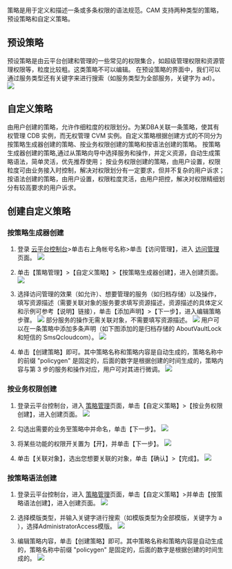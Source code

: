 
策略是用于定义和描述一条或多条权限的语法规范。CAM 支持两种类型的策略，预设策略和自定义策略。
	
## 预设策略
	
预设策略是由云平台创建和管理的一些常见的权限集合，如超级管理权限和资源管理权限等，粒度比较粗。这类策略不可以编辑。
在预设策略的界面中，我们可以通过服务类型还有关键字来进行搜索（如服务类型为全部服务，关键字为 ad）。
![](http://imgcache.tcecqpoc.fsphere.cn/image/mc.qcloudimg.com/static/img/e47f92362e4eaa7474e1c0809eca10f4/image.png)


		
## 自定义策略

由用户创建的策略，允许作细粒度的权限划分。为某DBA关联一条策略，使其有权管理 CDB 实例，而无权管理 CVM 实例。自定义策略根据创建方式的不同分为按策略生成器创建的策略、按业务权限创建的策略和按语法创建的策略。
按策略生成器创建的策略,通过从策略向导中选择服务和操作，并定义资源，自动生成策略语法，简单灵活，优先推荐使用；
按业务权限创建的策略，由用户设置，权限粒度可由业务接入时控制，解决对权限划分有一定要求，但并不复杂的用户诉求；
按语法创建的策略，由用户设置，权限粒度灵活，由用户把控，解决对权限精细划分有较高要求的用户诉求。
	
	
## 创建自定义策略
### 按策略生成器创建

1. 登录 [云平台控制台](http://console.tcecqpoc.fsphere.cn/)>单击右上角帐号名称>单击【访问管理】，进入 [访问管理](http://console.tcecqpoc.fsphere.cn/cam)页面。
![](http://imgcache.tcecqpoc.fsphere.cn/image/mc.qcloudimg.com/static/img/70f40a3945e8491f98bad1e86bb13add/ff+%281%29.png)

2. 单击【策略管理】>【自定义策略】>【按策略生成器创建】，进入创建页面。
![](http://imgcache.tcecqpoc.fsphere.cn/image/mc.qcloudimg.com/static/img/81536116ca7d59290890583b48e0b642/image.png)

3. 选择访问管理的效果（如允许）、想要管理的服务（如归档存储）以及操作，填写资源描述（需要关联对象的服务要求填写资源描述，资源描述的具体定义和示例可参考【说明】链接），单击【添加声明】>【下一步】，进入编辑策略步骤。
![](http://imgcache.tcecqpoc.fsphere.cn/image/mc.qcloudimg.com/static/img/7eaa529adf79788dd71921800275ca52/image.png)
	部分服务的操作无需关联对象，不需要填写资源描述。
![](http://imgcache.tcecqpoc.fsphere.cn/image/mc.qcloudimg.com/static/img/8ee4cdbe52f3ca285a5e6f7618e60c94/g+%281%29.png)
	用户可以在一条策略中添加多条声明（如下图添加的是归档存储的 AboutVaultLock 和短信的 SmsQcloudcom）。
![](http://imgcache.tcecqpoc.fsphere.cn/image/mc.qcloudimg.com/static/img/1e02503f7caaeab2a13f1a81998f35d1/image.png)
4. 单击【创建策略】即可。其中策略名称和策略内容是自动生成的，策略名称中的前缀 "policygen" 是固定的，后面的数字是根据创建的时间生成的，策略内容与第 3 步的服务和操作对应，用户可对其进行微调。
![](http://imgcache.tcecqpoc.fsphere.cn/image/mc.qcloudimg.com/static/img/e544dff9d49760af82f582a169583710/image.png)


### 按业务权限创建

1. 登录云平台控制台，进入 [策略管理](http://console.tcecqpoc.fsphere.cn/cam/policy)页面，单击【自定义策略】>【按业务权限创建】，进入创建页面。
![](http://imgcache.tcecqpoc.fsphere.cn/image/mc.qcloudimg.com/static/img/33495c7cc0cf33b0c1c63784b0ab475b/image.png)

2. 勾选出需要的业务至策略中并命名，单击【下一步】。
![](http://imgcache.tcecqpoc.fsphere.cn/image/mc.qcloudimg.com/static/img/3dd92d1bd3ac368fa5930eff581aafed/image.png)

3. 将某些功能的权限开关置为【开】，并单击【下一步】。
![](http://imgcache.tcecqpoc.fsphere.cn/image/mc.qcloudimg.com/static/img/a8268e994ab28579b349ebed30c7bd6b/image.png)

4. 单击【关联对象】，选出您想要关联的对象，单击【确认】>【完成】。
![](http://imgcache.tcecqpoc.fsphere.cn/image/mc.qcloudimg.com/static/img/23885b53e01350406669cf2e98863108/image.png)

### 按策略语法创建

1. 登录云平台控制台，进入 [策略管理](http://console.tcecqpoc.fsphere.cn/cam/policy)页面，单击【自定义策略】>并单击【按策略语法创建】，进入创建页面。
![](http://imgcache.tcecqpoc.fsphere.cn/image/mc.qcloudimg.com/static/img/e44addd7134cb52966ece2ba9e66c0b2/image.png)

2. 选择模版类型，并输入关键字进行搜索（如模版类型为全部模版，关键字为 a ），选择AdministratorAccess模版。
![](http://imgcache.tcecqpoc.fsphere.cn/image/mc.qcloudimg.com/static/img/4a3abf6b7ed48f1dc78360db6cad4e1d/image.png)

3. 编辑策略内容，单击【创建策略】即可。其中策略名称和策略内容是自动生成的，策略名称中前缀 "policygen" 是固定的，后面的数字是根据创建的时间生成的。
![](http://imgcache.tcecqpoc.fsphere.cn/image/mc.qcloudimg.com/static/img/b86a9a381cd252b515f9bec0ba5a720c/image.png)







